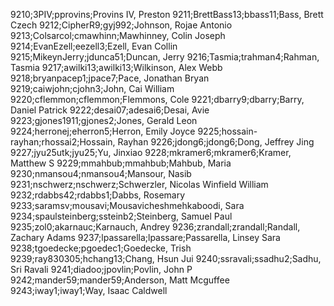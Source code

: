 9210;3PIV;pprovins;Provins IV, Preston
9211;BrettBass13;bbass11;Bass, Brett Czech
9212;CipherR9;gyj992;Johnson, Rojae Antonio
9213;Colsarcol;cmawhinn;Mawhinney, Colin Joseph
9214;EvanEzell;eezell3;Ezell, Evan Collin
9215;MikeynJerry;jdunca51;Duncan, Jerry
9216;Tasmia;trahman4;Rahman, Tasmia
9217;awilki13;awilki13;Wilkinson, Alex Webb
9218;bryanpacep1;jpace7;Pace, Jonathan Bryan
9219;caiwjohn;cjohn3;John, Cai William
9220;cflemmon;cflemmon;Flemmons, Cole
9221;dbarry9;dbarry;Barry, Daniel Patrick
9222;desai07;adesai6;Desai, Avie
9223;gjones1911;gjones2;Jones, Gerald Leon
9224;herronej;eherron5;Herron, Emily Joyce
9225;hossain-rayhan;rhossai2;Hossain, Rayhan
9226;jdong6;jdong6;Dong, Jeffrey Jing
9227;jyu25utk;jyu25;Yu, Jinxiao
9228;mkramer6;mkramer6;Kramer, Matthew S
9229;mmahbub;mmahbub;Mahbub, Maria
9230;nmansou4;nmansou4;Mansour, Nasib
9231;nschwerz;nschwerz;Schwerzler, Nicolas Winfield William
9232;rdabbs42;rdabbs1;Dabbs, Rosemary
9233;saramsv;mousavi;Mousavicheshmehkaboodi, Sara
9234;spaulsteinberg;ssteinb2;Steinberg, Samuel Paul
9235;zol0;akarnauc;Karnauch, Andrey
9236;zrandall;zrandall;Randall, Zachary Adams
9237;lpassarella;lpassare;Passarella, Linsey Sara
9238;tgoedecke;pgoedec1;Goedecke, Trish
9239;ray830305;hchang13;Chang, Hsun Jui
9240;ssravali;ssadhu2;Sadhu, Sri Ravali
9241;diadoo;jpovlin;Povlin, John P
9242;mander59;mander59;Anderson, Matt Mcguffee
9243;iway1;iway1;Way, Isaac Caldwell
